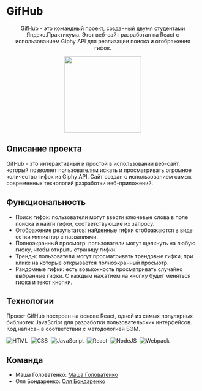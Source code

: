 # GifHub

<div id="header" align="center">
 <p >GifHub - это командный проект, созданный двумя студентами Яндекс.Практикума. Этот веб-сайт разработан на React с использованием Giphy API для реализации поиска и отображения гифок.</p>
  <img src="https://media.giphy.com/media/2IudUHdI075HL02Pkk/giphy.gif" width="200" height="200"/>
</div>

## Описание проекта

GifHub - это интерактивный и простой в использовании веб-сайт, который позволяет пользователям искать и просматривать огромное количество гифок из Giphy API. Сайт создан с использованием самых современных технологий разработки веб-приложений.

## Функциональность

- Поиск гифок: пользователи могут ввести ключевые слова в поле поиска и найти гифки, соответствующие их запросу.
- Отображение результатов: найденные гифки отображаются в виде сетки миниатюр с названиями.
- Полноэкранный просмотр: пользователи могут щелкнуть на любую гифку, чтобы открыть страницу гифки.
- Тренды: пользователи могут просматривать трендовые гифки, при клике на которые открывается полноэкранный просмотр.
- Рандомные гифки: есть возможность просматривать случайно выбранные гифки. С каждым нажатием на кнопку будет меняться гифка и текст кнопки.

## Технологии

Проект GifHub построен на основе React, одной из самых популярных библиотек JavaScript для разработки пользовательских интерфейсов. Код написан в соответствии с методологией БЭМ.

<div>
  <img src="https://img.shields.io/badge/html5-%23E34F26.svg?style=for-the-badge&logo=html5&logoColor=white" title="HTML5" alt="HTML"/>&nbsp;
  <img src="https://img.shields.io/badge/css3-6DA55F.svg?style=for-the-badge&logo=css3&logoColor=blue"  title="CSS3" alt="CSS" />&nbsp;
  <img src="https://img.shields.io/badge/javascript-%23323330.svg?style=for-the-badge&logo=javascript&logoColor=%23F7DF1E" title="JavaScript" alt="JavaScript"/>&nbsp;
  <img src="https://img.shields.io/badge/react-%2320232a.svg?style=for-the-badge&logo=react&logoColor=%2361DAFB" title="React" alt="React"/>&nbsp;
  <img src="https://img.shields.io/badge/node.js-6DA55F?style=for-the-badge&logo=node.js&logoColor=white" title="NodeJS" alt="NodeJS"/>&nbsp;
  <img src="https://img.shields.io/badge/webpack-%238DD6F9.svg?style=for-the-badge&logo=webpack&logoColor=black" title="Webpack" **alt="Webpack"/>
</div>

## Команда

- Маша Головатенко: [Маша Головатенко](https://github.com/m-golovatenko)
- Оля Бондаренко: [Оля Бондаренко](https://github.com/bonnhelga86)
